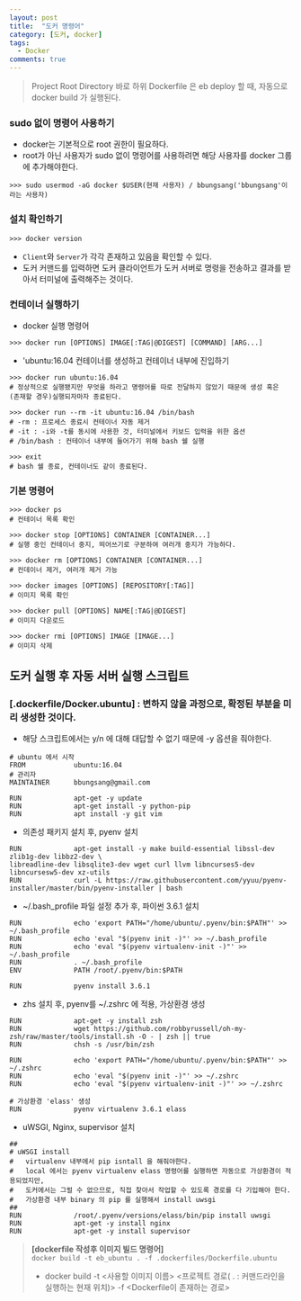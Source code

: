 ```yaml
---
layout: post
title:  "도커 명령어"
category: [도커, docker]
tags:
  - Docker
comments: true
---
```


> Project Root Directory 바로 하위 Dockerfile 은 eb deploy 할 때, 자동으로 docker build 가 실행된다.

### sudo 없이 명령어 사용하기
- docker는 기본적으로 root 권한이 필요하다.
- root가 아닌 사용자가 sudo 없이 명령어를 사용하려면 해당 사용자를 docker 그룹에 추가해야한다.

```
>>> sudo usermod -aG docker $USER(현재 사용자) / bbungsang('bbungsang'이라는 사용자)
```

### 설치 확인하기

```
>>> docker version
```

- `Client`와 `Server`가 각각 존재하고 있음을 확인할 수 있다.
- 도커 커맨드를 입력하면 도커 클라이언트가 도커 서버로 명령을 전송하고 결과를 받아서 터미널에 출력해주는 것이다.

### 컨테이너 실행하기

- docker 실행 명령어

```
>>> docker run [OPTIONS] IMAGE[:TAG|@DIGEST] [COMMAND] [ARG...]
```

- 'ubuntu:16.04 컨테이너를 생성하고 컨테이너 내부에 진입하기

```
>>> docker run ubuntu:16.04
# 정상적으로 실행됐지만 무엇을 하라고 명령어를 따로 전달하지 않았기 때문에 생성 혹은 (존재할 경우)실행되자마자 종료된다.

>>> docker run --rm -it ubuntu:16.04 /bin/bash
# -rm : 프로세스 종료시 컨테이너 자동 제거
# -it : -i와 -t를 동시에 사용한 것, 터미널에서 키보드 입력을 위한 옵션
# /bin/bash : 컨테이너 내부에 들어가기 위해 bash 쉘 실행

>>> exit
# bash 쉘 종료, 컨테이너도 같이 종료된다.
```

### 기본 명령어

```
>>> docker ps
# 컨테이너 목록 확인

>>> docker stop [OPTIONS] CONTAINER [CONTAINER...]
# 실행 중인 컨테이너 중지, 띄어쓰기로 구분하여 여러개 중지가 가능하다.

>>> docker rm [OPTIONS] CONTAINER [CONTAINER...]
# 컨데이너 제거, 여러개 제거 가능

>>> docker images [OPTIONS] [REPOSITORY[:TAG]]
# 이미지 목록 확인

>>> docker pull [OPTIONS] NAME[:TAG|@DIGEST]
# 이미지 다운로드

>>> docker rmi [OPTIONS] IMAGE [IMAGE...]
# 이미지 삭제
```

## 도커 실행 후 자동 서버 실행 스크립트

### [.dockerfile/Docker.ubuntu] : 변하지 않을 과정으로, 확정된 부분을 미리 생성한 것이다.


- 해당 스크립트에서는 y/n 에 대해 대답할 수 없기 때문에 -y 옵션을 줘야한다.

```docker
# ubuntu 에서 시작
FROM            ubuntu:16.04
# 관리자
MAINTAINER      bbungsang@gmail.com

RUN             apt-get -y update
RUN             apt-get install -y python-pip
RUN             apt install -y git vim
```

- 의존성 패키지 설치 후, pyenv 설치

```docker
RUN             apt-get install -y make build-essential libssl-dev zlib1g-dev libbz2-dev \
libreadline-dev libsqlite3-dev wget curl llvm libncurses5-dev libncursesw5-dev xz-utils
RUN             curl -L https://raw.githubusercontent.com/yyuu/pyenv-installer/master/bin/pyenv-installer | bash
```

- ~/.bash_profile 파일 설정 추가 후, 파이썬 3.6.1 설치

```docker
RUN             echo 'export PATH="/home/ubuntu/.pyenv/bin:$PATH"' >> ~/.bash_profile
RUN             echo 'eval "$(pyenv init -)"' >> ~/.bash_profile
RUN             echo 'eval "$(pyenv virtualenv-init -)"' >> ~/.bash_profile
RUN             . ~/.bash_profile
ENV             PATH /root/.pyenv/bin:$PATH

RUN             pyenv install 3.6.1
```

- zhs 설치 후, pyenv를 ~/.zshrc 에 적용, 가상환경 생성

```docker
RUN             apt-get -y install zsh
RUN             wget https://github.com/robbyrussell/oh-my-zsh/raw/master/tools/install.sh -O - | zsh || true
RUN             chsh -s /usr/bin/zsh

RUN             echo 'export PATH="/home/ubuntu/.pyenv/bin:$PATH"' >> ~/.zshrc
RUN             echo 'eval "$(pyenv init -)"' >> ~/.zshrc
RUN             echo 'eval "$(pyenv virtualenv-init -)"' >> ~/.zshrc

# 가상환경 'elass' 생성
RUN             pyenv virtualenv 3.6.1 elass
```

- uWSGI, Nginx, supervisor 설치

```docker
##
# uWSGI install
#   virtualenv 내부에서 pip isntall 을 해줘야한다.
#   local 에서는 pyenv virtualenv elass 명령어를 실행하면 자동으로 가상환경이 적용되었지만,
#   도커에서는 그럴 수 없으므로, 직접 찾아서 작업할 수 있도록 경로를 다 기입해야 한다.
#   가상환경 내부 binary 의 pip 를 실행해서 install uwsgi
##
RUN             /root/.pyenv/versions/elass/bin/pip install uwsgi
RUN             apt-get -y install nginx
RUN             apt-get -y install supervisor
```

> **[dockerfile 작성후 이미지 빌드 명령어]** <br>
> `docker build -t eb_ubuntu . -f .dockerfiles/Dockerfile.ubuntu` <br>
> - docker build -t <사용할 이미지 이름> <프로젝트 경로( . : 커맨드라인을 실행하는 현재 위치)> -f \<Dockerfile이 존재하는 경로>